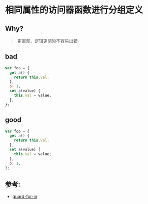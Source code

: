 # 相同属性的访问器函数进行分组定义

## Why?

> 更直观，逻辑更清晰不容易出错。

## bad

```js
var foo = {
  get a() {
    return this.val;
  },
  b: 1,
  set a(value) {
    this.val = value;
  },
};
```

## good

```js
var foo = {
  get a() {
    return this.val;
  },
  set a(value) {
    this.val = value;
  },
  b: 1,
};
```

## 参考:

- [guard-for-in](https://eslint.org/docs/rules/guard-for-in)
